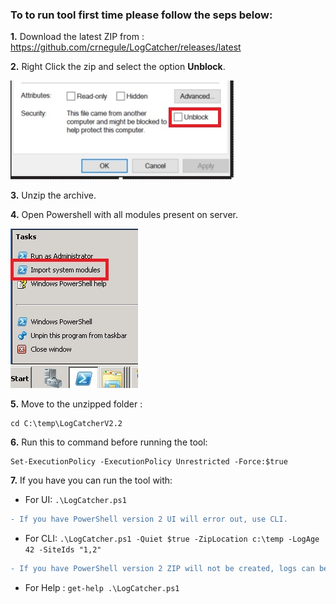 ### To to run tool first time please follow the seps below: 

__1.__ Download the latest ZIP from  : https://github.com/crnegule/LogCatcher/releases/latest

__2.__ Right Click the zip and select the option __Unblock__.

 ![Image of Unblock](/images/Unblock.jpg)

__3.__ Unzip the archive. 

__4.__ Open Powershell with all modules present on server. 

![Image of Unblock](/images/ImportModules.jpg)

__5.__ Move to the unzipped folder :
``` 
cd C:\temp\LogCatcherV2.2
``` 

__6.__ Run this to command before running the tool:
``` 
Set-ExecutionPolicy -ExecutionPolicy Unrestricted -Force:$true
``` 
 
__7.__ If you have  you can run the tool with:

*  For UI: `.\LogCatcher.ps1` 
```diff
- If you have PowerShell version 2 UI will error out, use CLI.
```
*  For CLI: 
        `.\LogCatcher.ps1 -Quiet $true -ZipLocation c:\temp -LogAge 42 -SiteIds "1,2"` 
 ```diff
- If you have PowerShell version 2 ZIP will not be created, logs can be found in `FilteredMSDT` folder. 
```
* For Help :
        `get-help .\LogCatcher.ps1`

